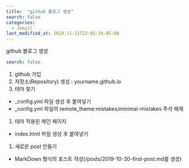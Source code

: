 ```yaml
---
title:  "github 블로그 생성"
search: false
categories: 
  - Jekyll
last_modified_at: 2019-11-21T22:05:34-05:00
---
```


github 블로그 생성

```yaml
search: false
```

1. github 가입<br>
1. 저장소(Repository) 생성 : yourname.github.io
1. 테마 찾기
- _config.yml 파일 생성 후 붙여넣기
- _config.yml 파일의 remote_theme:mistakes/minimal-mistakes 주석 해제
1. 테마 적용된 메인 페이지
- index.html 파일 생성 후 붙여넣기
1. 새로운 post 만들기
- MarkDown 형식의 포스트 작성(/posts/2019-10-30-first-post.md를 생성)
